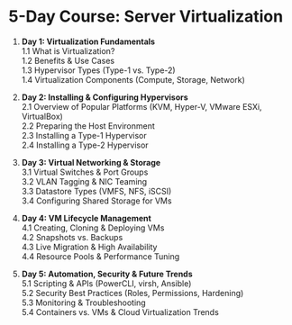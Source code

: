# 5-Day Course: Server Virtualization

1. **Day 1: Virtualization Fundamentals**  
   1.1 What is Virtualization?  
   1.2 Benefits & Use Cases  
   1.3 Hypervisor Types (Type-1 vs. Type-2)  
   1.4 Virtualization Components (Compute, Storage, Network)  

2. **Day 2: Installing & Configuring Hypervisors**  
   2.1 Overview of Popular Platforms (KVM, Hyper-V, VMware ESXi, VirtualBox)  
   2.2 Preparing the Host Environment  
   2.3 Installing a Type-1 Hypervisor  
   2.4 Installing a Type-2 Hypervisor  

3. **Day 3: Virtual Networking & Storage**  
   3.1 Virtual Switches & Port Groups  
   3.2 VLAN Tagging & NIC Teaming  
   3.3 Datastore Types (VMFS, NFS, iSCSI)  
   3.4 Configuring Shared Storage for VMs  

4. **Day 4: VM Lifecycle Management**  
   4.1 Creating, Cloning & Deploying VMs  
   4.2 Snapshots vs. Backups  
   4.3 Live Migration & High Availability  
   4.4 Resource Pools & Performance Tuning  

5. **Day 5: Automation, Security & Future Trends**  
   5.1 Scripting & APIs (PowerCLI, virsh, Ansible)  
   5.2 Security Best Practices (Roles, Permissions, Hardening)  
   5.3 Monitoring & Troubleshooting  
   5.4 Containers vs. VMs & Cloud Virtualization Trends  

